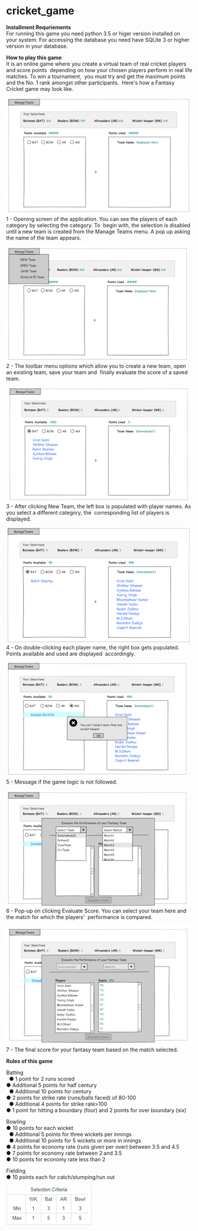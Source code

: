 # cricket_game
**Installment Requriements**<br/>
For running this game you need python 3.5 or higer version installed on your system.
For accessing the database you need have SQLite 3 or higher version in your database.

**How to play this game**<br/>
It is an online game where you create a virtual team of real cricket players and score points  depending on how your chosen players perform in real life matches. To win a tournament,  you must try and get the maximum points and the No. 1 rank amongst other participants.  Here's how a Fantasy Cricket game may look like. 

 ![alt text](Cirket.PNG)<br/>
1 - Opening screen of the application. You can see the players of each category by selecting the category. To  begin with, the selection is disabled until a new team is created from the Manage Teams menu. A pop up asking  the name of the team appears. 
 
 ![alt text](Circket_1.PNG)<br/>
2 - The toolbar menu options which allow you to create a new team, open an existing team, save your team and  finally evaluate the score of a saved team.
 
 ![alt text](Cirket_2.PNG)<br/>
 3 - After clicking New Team, the left box is populated with player names. As you select a different category, the  corresponding list of players is displayed. 

![alt text](Circket_3.PNG)<br/>
4 - On double-clicking each player name, the right box gets populated. Points available and used are displayed  accordingly. 

![alt text](Circket_2.PNG)<br/>
5 - Message if the game logic is not followed.

![alt text](Circket_4.PNG)<br/>
6 - Pop-up on clicking Evaluate Score. You can select your team here and the match for which the players'  performance is compared.  

![alt text](Circket_5.PNG)<br/>
7 - The final score for your fantasy team based on the match selected.

**Rules of this game**<br/>

Batting<br/> 
● 1 point for 2 runs scored  <br/>
● Additional 5 points for half century<br/>  
● Additional 10 points for century  <br/>
● 2 points for strike rate (runs/balls faced) of 80-100<br/>  
● Additional 4 points for strike rate>100  <br/>
● 1 point for hitting a boundary (four) and 2 points for over boundary (six) <br/>

Bowling <br/>
● 10 points for each wicket<br/>  
● Additional 5 points for three wickets per innings<br/>  
● Additional 10 points for 5 wickets or more in innings <br/> 
● 4 points for economy rate (runs given per over) between 3.5 and 4.5 <br/> 
● 7  points for economy rate between 2 and 3.5  <br/>
● 10 points for economy rate less than 2 <br/>

Fielding <br/>
● 10 points each for catch/stumping/run out<br/>

![alt text](criteria.jpg)



 

